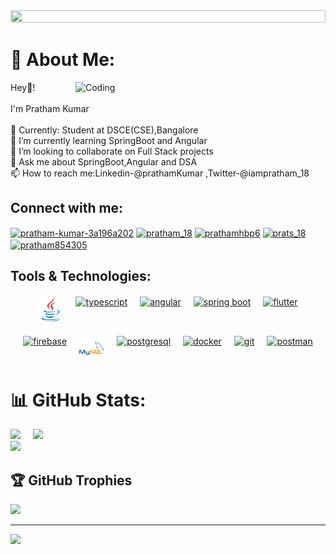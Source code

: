 <img src="https://i.imgur.com/dBaSKWF.gif" height="20" width="100%">

# 💫 About Me:
<img
  align="right"
  alt="Coding"
  width="400"
  src="https://user-images.githubusercontent.com/74038190/229223263-cf2e4b07-2615-4f87-9c38-e37600f8381a.gif"
/>
Hey👋!<br><br>I'm Pratham Kumar<br><br>🔭 Currently: Student at DSCE(CSE),Bangalore<br>🌱 I’m currently learning SpringBoot and Angular<br>👯 I’m looking to collaborate on Full Stack projects<br>💬 Ask me about SpringBoot,Angular and DSA<br>📫 How to reach me:Linkedin-@prathamKumar ,Twitter-@iampratham_18

## Connect with me:
<p align="left">
  <a href="https://linkedin.com/in/pratham-kumar-3a196a202" target="blank"><img align="center" src="https://raw.githubusercontent.com/rahuldkjain/github-profile-readme-generator/master/src/images/icons/Social/linked-in-alt.svg" alt="pratham-kumar-3a196a202" height="30" width="40" /></a>
<a href="https://www.leetcode.com/pratham_18" target="blank"><img align="center" src="https://raw.githubusercontent.com/rahuldkjain/github-profile-readme-generator/master/src/images/icons/Social/leet-code.svg" alt="pratham_18" height="30" width="40" /></a>
<a href="https://auth.geeksforgeeks.org/user/prathamhbp6" target="blank"><img align="center" src="https://raw.githubusercontent.com/rahuldkjain/github-profile-readme-generator/master/src/images/icons/Social/geeks-for-geeks.svg" alt="prathamhbp6" height="30" width="40" /></a>
<a href="https://www.codechef.com/users/prats_18" target="blank"><img align="center" src="https://i.pinimg.com/originals/c5/d9/fc/c5d9fc1e18bcf039f464c2ab6cfb3eb6.jpg" alt="prats_18" height="30" width="40"/></a>
<a href="https://www.hackerrank.com/pratham854305" target="blank"><img align="center" src="https://raw.githubusercontent.com/rahuldkjain/github-profile-readme-generator/master/src/images/icons/Social/hackerrank.svg" alt="pratham854305" height="30" width="40" /></a>
</p>

## Tools & Technologies:
<div style="display: flex; flex-wrap: wrap; justify-content: center; gap: 20px; margin-top: 20px;">
    <a href="https://www.java.com" target="_blank" rel="noreferrer">
        <img src="https://raw.githubusercontent.com/devicons/devicon/master/icons/java/java-original.svg" alt="java" width="40" height="40"/>
    </a>
    <a href="https://www.typescriptlang.org/" target="_blank" rel="noreferrer">
        <img src="https://www.svgrepo.com/show/374146/typescript-official.svg" alt="typescript" width="40" height="40"/>
    </a>
    <a href="https://angular.io/" target="_blank" rel="noreferrer">
        <img src="https://www.svgrepo.com/show/452156/angular.svg" alt="angular" width="40" height="40"/>
    </a>
    <a href="https://spring.io/projects/spring-boot" target="_blank" rel="noreferrer">
        <img src="https://www.svgrepo.com/show/354380/spring-icon.svg" alt="spring boot" width="40" height="40"/>
    </a>
    <a href="https://flutter.dev" target="_blank" rel="noreferrer">
        <img src="https://www.vectorlogo.zone/logos/flutterio/flutterio-icon.svg" alt="flutter" width="40" height="40"/>
    </a>
    <a href="https://firebase.google.com/" target="_blank" rel="noreferrer">
        <img src="https://www.vectorlogo.zone/logos/firebase/firebase-icon.svg" alt="firebase" width="40" height="40"/>
    </a>
    <a href="https://www.mysql.com/" target="_blank" rel="noreferrer">
        <img src="https://raw.githubusercontent.com/devicons/devicon/master/icons/mysql/mysql-original-wordmark.svg" alt="mysql" width="40" height="40"/>
    </a>
    <a href="https://www.postgresql.org/" target="_blank" rel="noreferrer">
        <img src="https://www.vectorlogo.zone/logos/postgresql/postgresql-icon.svg" alt="postgresql" width="40" height="40"/>
    </a>
    <a href="https://www.docker.com/" target="_blank" rel="noreferrer">
        <img src="https://www.svgrepo.com/show/349342/docker.svg" alt="docker" width="40" height="40"/>
    </a>
    <a href="https://git-scm.com/" target="_blank" rel="noreferrer">
        <img src="https://www.vectorlogo.zone/logos/git-scm/git-scm-icon.svg" alt="git" width="40" height="40"/>
    </a>
    <a href="https://postman.com" target="_blank" rel="noreferrer">
        <img src="https://www.vectorlogo.zone/logos/getpostman/getpostman-icon.svg" alt="postman" width="40" height="40"/>
    </a>
</div>


# 📊 GitHub Stats:
![](https://github-readme-stats.vercel.app/api?username=Prathamkumar18&theme=radical&hide_border=false&include_all_commits=true&count_private=false)&nbsp;&nbsp;&nbsp;&nbsp;
![](https://github-readme-streak-stats.herokuapp.com/?user=Prathamkumar18&theme=radical&hide_border=false)<br/>
![](https://github-readme-stats.vercel.app/api/top-langs/?username=Prathamkumar18&theme=radical&hide_border=false&include_all_commits=true&count_private=false&layout=compact)

## 🏆 GitHub Trophies
![](https://github-profile-trophy.vercel.app/?username=Prathamkumar18&theme=radical&no-frame=true&no-bg=false&margin-w=4)

---
[![](https://visitcount.itsvg.in/api?id=Prathamkumar18&icon=2&color=6)](https://visitcount.itsvg.in)

<!-- Proudly created with GPRM ( https://gprm.itsvg.in ) -->
